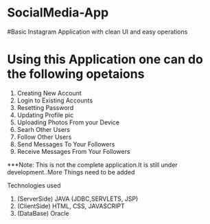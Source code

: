 # SocialMedia-App
#Basic Instagram Application with clean UI and easy operations
# Using this Application one can do the following opetaions
1. Creating New Account
2. Login to Existing Accounts
3. Resetting Password
4. Updating Profile pic
5. Uploading Photos From your Device
6. Searh Other Users
7. Follow Other Users
8. Send Messages To Your Followers
9. Receive Messages From Your Followers

***Note: This is not the complete application.It is still under development..More Things need to be added

Technologies used
1. (ServerSide) JAVA (JDBC,SERVLETS, JSP)
2. (ClientSide) HTML, CSS, JAVASCRIPT
3. (DataBase) Oracle
